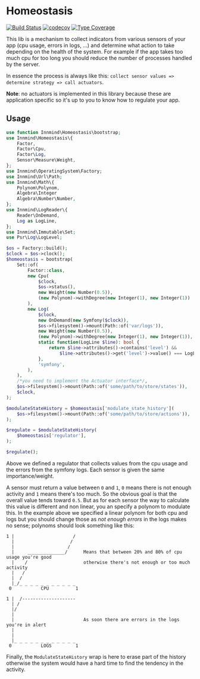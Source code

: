 # Homeostasis

[![Build Status](https://github.com/Innmind/Homeostasis/workflows/CI/badge.svg)](https://github.com/Innmind/Homeostasis/actions?query=workflow%3ACI)
[![codecov](https://codecov.io/gh/Innmind/Homeostasis/branch/develop/graph/badge.svg)](https://codecov.io/gh/Innmind/Homeostasis)
[![Type Coverage](https://shepherd.dev/github/Innmind/Homeostasis/coverage.svg)](https://shepherd.dev/github/Innmind/Homeostasis)

This lib is a mechanism to collect indicators from various sensors of your app (cpu usage, errors in logs, ...) and determine what action to take depending on the health of the system. For example if the app takes too much cpu for too long you should reduce the number of processes handled by the server.

In essence the process is always like this: `collect sensor values => determine strategy => call actuators`.

**Note**: no actuators is implemented in this library because these are application specific so it's up to you to know how to regulate your app.

## Usage

```php
use function Innmind\Homeostasis\bootstrap;
use Innmind\Homeostasis\{
    Factor,
    Factor\Cpu,
    Factor\Log,
    Sensor\Measure\Weight,
};
use Innmind\OperatingSystem\Factory;
use Innmind\Url\Path;
use Innmind\Math\{
    Polynom\Polynom,
    Algebra\Integer
    Algebra\Number\Number,
};
use Innmind\LogReader\{
    Reader\OnDemand,
    Log as LogLine,
};
use Innmind\Immutable\Set;
use Psr\Log\LogLevel;

$os = Factory::build();
$clock = $os->clock();
$homeostasis = bootstrap(
    Set::of(
        Factor::class,
        new Cpu(
            $clock,
            $os->status(),
            new Weight(new Number(0.5)),
            (new Polynom)->withDegree(new Integer(1), new Integer(1))
        ),
        new Log(
            $clock,
            new OnDemand(new Symfony($clock)),
            $os->filesystem()->mount(Path::of('var/logs')),
            new Weight(new Number(0.5)),
            (new Polynom)->withDegree(new Integer(1), new Integer(1)),
            static function(LogLine $line): bool {
                return $line->attributes()->contains('level') &&
                    $line->attributes()->get('level')->value() === LogLevel::CRITICAL;
            },
            'symfony',
        ),
    ),
    /*you need to implement the Actuator interface*/,
    $os->filesystem()->mount(Path::of('some/path/to/store/states')),
    $clock,
);

$modulateStateHistory = $homeostasis['modulate_state_history'](
    $os->filesystem()->mount(Path::of('some/path/to/store/actions')),
);

$regulate = $modulateStateHistory(
    $homeostasis['regulator'],
);

$regulate();
```

Above we defined a regulator that collects values from the cpu usage and the errors from the symfony logs. Each sensor is given the same importance/weight.

A sensor must return a value between `0` and `1`, `0` means there is not enough activity and `1` means there's too much. So the obvious goal is that the overall value tends toward `0.5`. But as for each sensor the way to calculate this value is different and non linear, you an specify a polynom to modulate this. In the example above we specified a linear polynom for both cpu and logs but you should change those as _not enough errors_ in the logs makes no sense; polynoms should look something like this:

```
1 |                      /
  |                     /
  |                    /
  |     ______________/      Means that between 20% and 80% of cpu usage you're good
  |    /                     otherwise there's not enough or too much activity
  |   /
  |  /
  |_/_ _ _ _ _ _ _ _ _ _ _
 0           CPU          1
```
```
1 |  /--------------------
  | /
  |/
  |
  |                          As soon there are errors in the logs you're in alert
  |
  |
  |_ _ _ _ _ _ _ _ _ _ _ _
 0           LOGS         1
```

Finally, the `ModulateStateHistory` wrap is here to erase part of the history otherwise the system would have a hard time to find the tendency in the activity.
